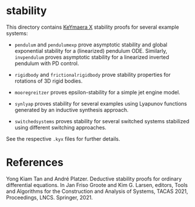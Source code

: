 # stability

This directory contains [KeYmaera X](http://keymaeraX.org/) stability proofs for several example systems:

- `pendulum` and `pendulumexp` prove asymptotic stability and global exponential stability for a (linearized) pendulum ODE. Similarly, `invpendulum` proves asymptotic stability for a linearized inverted pendulum with PD control.

- `rigidbody` and `frictionalrigidbody` prove stability properties for rotations of 3D rigid bodies.

- `mooregreitzer` proves epsilon-stability for a simple jet engine model.

- `synlyap` proves stability for several examples using Lyapunov functions generated by an inductive synthesis approach.

- `switchedsystems` proves stability for several switched systems stabilized using different switching approaches.

See the respective `.kyx` files for further details.

# References
Yong Kiam Tan and André Platzer. Deductive stability proofs for ordinary differential equations. 
In Jan Friso Groote and Kim G. Larsen, editors, Tools and Algorithms for the Construction and Analysis of Systems, TACAS 2021, Proceedings, LNCS. Springer, 2021. 
